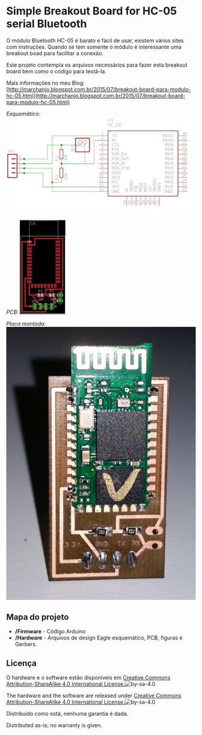 Simple Breakout Board for HC-05 serial Bluetooth
========================

O módulo Bluetooth HC-05 é barato e fácil de usar, existem vários sites com instruções. Quando se tem somente o módulo é interessante uma breakout boad para facilitar a conexão. 

Este projeto contempla os arquivos necessários para fazer esta breakout board bem como o código para testá-la.

Mais informações no meu Blog: [http://marchanjo.blogspot.com.br/2015/07/breakout-board-para-modulo-hc-05.html](http://marchanjo.blogspot.com.br/2015/07/breakout-board-para-modulo-hc-05.html)

*Esquemático:*
![Esquemático](https://github.com/Marchanjo/SimpleBreakoutHC-05/blob/master/Hardware/Schematic-HC05.png)

*PCB:*
![PCB](https://github.com/Marchanjo/SimpleBreakoutHC-05/blob/master/Hardware/Board-HC05.png)

*Placa montada:*
![PCB](https://github.com/Marchanjo/SimpleBreakoutHC-05/blob/master/Hardware/final.jpg)

Mapa do projeto
---------------
* **/Firmware** - Código Arduino
* **/Hardware** - Arquivos de design Eagle esquemático, PCB, figuras e Gerbers.

Licença
-------
O hardware e o software estão disponiveis em [Creative Commons Attribution-ShareAlike 4.0 International License.](http://creativecommons.org/licenses/by-sa/4.0/)![by-sa-4.0](https://i.creativecommons.org/l/by-sa/4.0/88x31.png)

The hardware and the software are released under [Creative Commons Attribution-ShareAlike 4.0 International License.](http://creativecommons.org/licenses/by-sa/4.0/)![by-sa-4.0](https://i.creativecommons.org/l/by-sa/4.0/88x31.png)


Distribuido como está, nenhuma garantia é dada.

Distributed as-is; no warranty is given.
